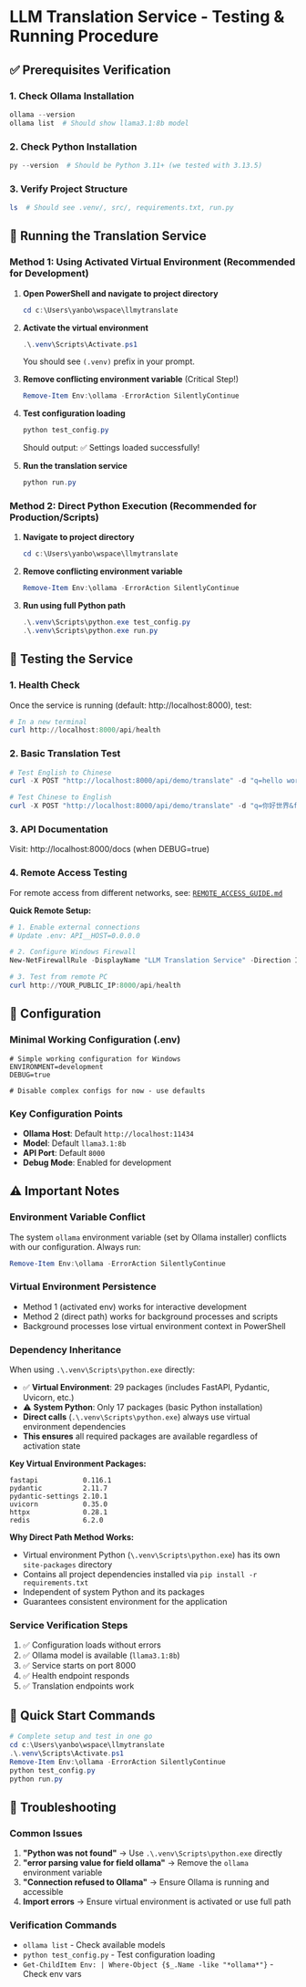 # LLM Translation Service - Testing & Running Procedure

## ✅ Prerequisites Verification

### 1. Check Ollama Installation
```powershell
ollama --version
ollama list  # Should show llama3.1:8b model
```

### 2. Check Python Installation
```powershell
py --version  # Should be Python 3.11+ (we tested with 3.13.5)
```

### 3. Verify Project Structure
```powershell
ls  # Should see .venv/, src/, requirements.txt, run.py
```

## 🚀 Running the Translation Service

### Method 1: Using Activated Virtual Environment (Recommended for Development)

1. **Open PowerShell and navigate to project directory**
   ```powershell
   cd c:\Users\yanbo\wspace\llmytranslate
   ```

2. **Activate the virtual environment**
   ```powershell
   .\.venv\Scripts\Activate.ps1
   ```
   You should see `(.venv)` prefix in your prompt.

3. **Remove conflicting environment variable** (Critical Step!)
   ```powershell
   Remove-Item Env:\ollama -ErrorAction SilentlyContinue
   ```

4. **Test configuration loading**
   ```powershell
   python test_config.py
   ```
   Should output: ✅ Settings loaded successfully!

5. **Run the translation service**
   ```powershell
   python run.py
   ```

### Method 2: Direct Python Execution (Recommended for Production/Scripts)

1. **Navigate to project directory**
   ```powershell
   cd c:\Users\yanbo\wspace\llmytranslate
   ```

2. **Remove conflicting environment variable**
   ```powershell
   Remove-Item Env:\ollama -ErrorAction SilentlyContinue
   ```

3. **Run using full Python path**
   ```powershell
   .\.venv\Scripts\python.exe test_config.py
   .\.venv\Scripts\python.exe run.py
   ```

## 🧪 Testing the Service

### 1. Health Check
Once the service is running (default: http://localhost:8000), test:

```powershell
# In a new terminal
curl http://localhost:8000/api/health
```

### 2. Basic Translation Test
```powershell
# Test English to Chinese
curl -X POST "http://localhost:8000/api/demo/translate" -d "q=hello world&from=en&to=zh"

# Test Chinese to English  
curl -X POST "http://localhost:8000/api/demo/translate" -d "q=你好世界&from=zh&to=en"
```

### 3. API Documentation
Visit: http://localhost:8000/docs (when DEBUG=true)

### 4. Remote Access Testing
For remote access from different networks, see: [`REMOTE_ACCESS_GUIDE.md`](./REMOTE_ACCESS_GUIDE.md)

**Quick Remote Setup:**
```powershell
# 1. Enable external connections
# Update .env: API__HOST=0.0.0.0

# 2. Configure Windows Firewall
New-NetFirewallRule -DisplayName "LLM Translation Service" -Direction Inbound -Protocol TCP -LocalPort 8000 -Action Allow

# 3. Test from remote PC
curl http://YOUR_PUBLIC_IP:8000/api/health
```

## 🔧 Configuration

### Minimal Working Configuration (.env)
```properties
# Simple working configuration for Windows
ENVIRONMENT=development
DEBUG=true

# Disable complex configs for now - use defaults
```

### Key Configuration Points
- **Ollama Host**: Default `http://localhost:11434`
- **Model**: Default `llama3.1:8b`
- **API Port**: Default `8000`
- **Debug Mode**: Enabled for development

## ⚠️ Important Notes

### Environment Variable Conflict
The system `ollama` environment variable (set by Ollama installer) conflicts with our configuration. Always run:
```powershell
Remove-Item Env:\ollama -ErrorAction SilentlyContinue
```

### Virtual Environment Persistence
- Method 1 (activated env) works for interactive development
- Method 2 (direct path) works for background processes and scripts
- Background processes lose virtual environment context in PowerShell

### Dependency Inheritance
When using `.\.venv\Scripts\python.exe` directly:
- ✅ **Virtual Environment**: 29 packages (includes FastAPI, Pydantic, Uvicorn, etc.)
- ⚠️ **System Python**: Only 17 packages (basic Python installation)
- **Direct calls** (`.\.venv\Scripts\python.exe`) always use virtual environment dependencies
- **This ensures** all required packages are available regardless of activation state

**Key Virtual Environment Packages:**
```
fastapi           0.116.1
pydantic          2.11.7
pydantic-settings 2.10.1
uvicorn           0.35.0
httpx             0.28.1
redis             6.2.0
```

**Why Direct Path Method Works:**
- Virtual environment Python (`\.venv\Scripts\python.exe`) has its own `site-packages` directory
- Contains all project dependencies installed via `pip install -r requirements.txt`
- Independent of system Python and its packages
- Guarantees consistent environment for the application

### Service Verification Steps
1. ✅ Configuration loads without errors
2. ✅ Ollama model is available (`llama3.1:8b`)
3. ✅ Service starts on port 8000
4. ✅ Health endpoint responds
5. ✅ Translation endpoints work

## 📝 Quick Start Commands

```powershell
# Complete setup and test in one go
cd c:\Users\yanbo\wspace\llmytranslate
.\.venv\Scripts\Activate.ps1
Remove-Item Env:\ollama -ErrorAction SilentlyContinue
python test_config.py
python run.py
```

## 🐛 Troubleshooting

### Common Issues
1. **"Python was not found"** → Use `.\.venv\Scripts\python.exe` directly
2. **"error parsing value for field ollama"** → Remove the `ollama` environment variable
3. **"Connection refused to Ollama"** → Ensure Ollama is running and accessible
4. **Import errors** → Ensure virtual environment is activated or use full path

### Verification Commands
- `ollama list` - Check available models
- `python test_config.py` - Test configuration loading
- `Get-ChildItem Env: | Where-Object {$_.Name -like "*ollama*"}` - Check env vars
